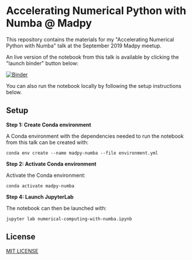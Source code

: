 # Accelerating Numerical Python with Numba @ Madpy

This repository contains the materials for my "Accelerating Numerical Python with Numba" talk at the September 2019 Madpy meetup.

An live version of the notebook from this talk is available by clicking the "launch binder" button below:

[![Binder](https://mybinder.org/badge_logo.svg)](https://mybinder.org/v2/gh/jrbourbeau/madpy-numba/master?urlpath=lab/tree/numerical-computing-with-numba.ipynb)


You can also run the notebook locally by following the setup instructions below.

## Setup

**Step 1: Create Conda environment**

A Conda environment with the dependencies needed to run the notebook from this talk can be created with:

```terminal
conda env create --name madpy-numba --file environment.yml
```

**Step 2: Activate Conda environment**

Activate the Conda environment:

```terminal
conda activate madpy-numba
```

**Step 4: Launch JupyterLab**

The notebook can then be launched with:

```terminal
jupyter lab numerical-computing-with-numba.ipynb
```

## License

[MIT LICENSE](LICENSE)
